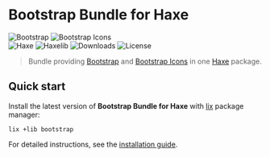 # Bootstrap Bundle for Haxe
![Bootstrap](https://badgen.net/badge/bootstrap/v5.0.0-beta3/yellow) ![Bootstrap Icons](https://badgen.net/badge/bootstrap-icons/v1.4.1/yellow)  
![Haxe](https://badgen.net/badge/haxe/%3E%3D4.2.0/green) ![Haxelib](https://badgen.net/haxelib/v/bootstrap_bundle) ![Downloads](https://badgen.net/haxelib/d/bootstrap_bundle) ![License](https://badgen.net/badge/license/MIT/blue)

> Bundle providing [Bootstrap](https://getbootstrap.com) and [Bootstrap Icons](https://icons.getbootstrap.com)
> in one [Haxe](https://haxe.org) package.

## Quick start
Install the latest version of **Bootstrap Bundle for Haxe** with [lix](https://github.com/lix-pm/lix.client) package manager:

```shell
lix +lib bootstrap
```

For detailed instructions, see the [installation guide](installation.md).
